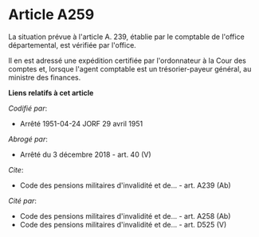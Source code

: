 # Article A259

La situation prévue à l'article A. 239, établie par le comptable de l'office départemental, est vérifiée par l'office.

Il en est adressé une expédition certifiée par l'ordonnateur à la Cour des comptes et, lorsque l'agent comptable est un
trésorier-payeur général, au ministre des finances.

**Liens relatifs à cet article**

_Codifié par_:

  - Arrêté 1951-04-24 JORF 29 avril 1951

_Abrogé par_:

  - Arrêté du 3 décembre 2018 - art. 40 (V)

_Cite_:

  - Code des pensions militaires d'invalidité et de... - art. A239 (Ab)

_Cité par_:

  - Code des pensions militaires d'invalidité et de... - art. A258 (Ab)
  - Code des pensions militaires d'invalidité et de... - art. D525 (V)
